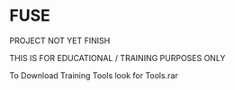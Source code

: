 # FUSE


 PROJECT NOT YET FINISH

THIS IS FOR EDUCATIONAL / TRAINING PURPOSES ONLY
 



To Download Training Tools look for 
Tools.rar

